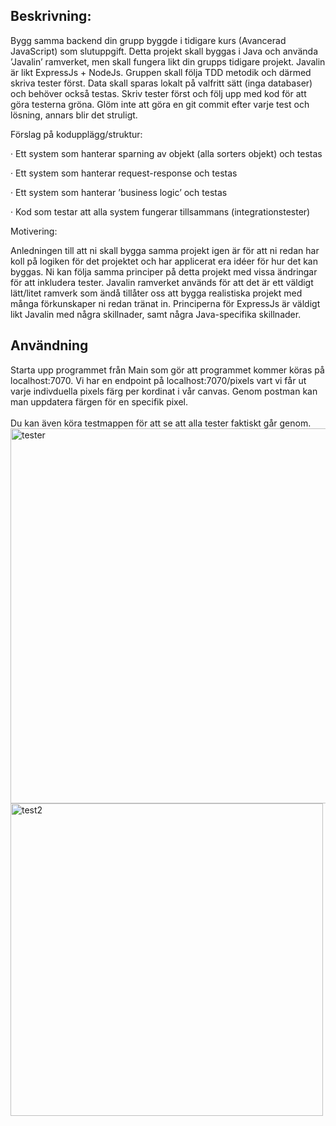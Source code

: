 <h2>Beskrivning:</h2>

Bygg samma backend din grupp byggde i tidigare kurs (Avancerad JavaScript) som slutuppgift. Detta projekt skall byggas i Java och använda ’Javalin’ ramverket, men skall fungera likt din grupps tidigare projekt. Javalin är likt ExpressJs + NodeJs. Gruppen skall följa TDD metodik och därmed skriva tester först. Data skall sparas lokalt på valfritt sätt (inga databaser) och behöver också testas. Skriv tester först och följ upp med kod för att göra testerna gröna. Glöm inte att göra en git commit efter varje test och lösning, annars blir det struligt.

 

Förslag på kodupplägg/struktur:

·        Ett system som hanterar sparning av objekt (alla sorters objekt) och testas

·        Ett system som hanterar request-response och testas

·        Ett system som hanterar ’business logic’ och testas

·        Kod som testar att alla system fungerar tillsammans (integrationstester)

 

Motivering:

Anledningen till att ni skall bygga samma projekt igen är för att ni redan har koll på logiken för det projektet och har applicerat era idéer för hur det kan byggas. Ni kan följa samma principer på detta projekt med vissa ändringar för att inkludera tester. Javalin ramverket används för att det är ett väldigt lätt/litet ramverk som ändå tillåter oss att bygga realistiska projekt med många förkunskaper ni redan tränat in. Principerna för ExpressJs är väldigt likt Javalin med några skillnader, samt några Java-specifika skillnader.

<h2>Användning</h2>
Starta upp programmet från Main som gör att programmet kommer köras på localhost:7070. Vi har en endpoint på localhost:7070/pixels vart vi får ut varje indivduella pixels färg per kordinat i vår canvas. Genom postman kan man uppdatera färgen för en specifik pixel. <br><br> Du kan även köra testmappen för att se att alla tester faktiskt går genom.

<img width="600" alt="tester" src="https://user-images.githubusercontent.com/71407043/200075427-e9b4b17e-620a-4a68-b81e-1ca5f1a8a24a.png">
<img width="500" alt="test2" src="https://user-images.githubusercontent.com/71407043/200076080-cab90e8e-40a6-43ae-9853-b7112cc29595.png">



